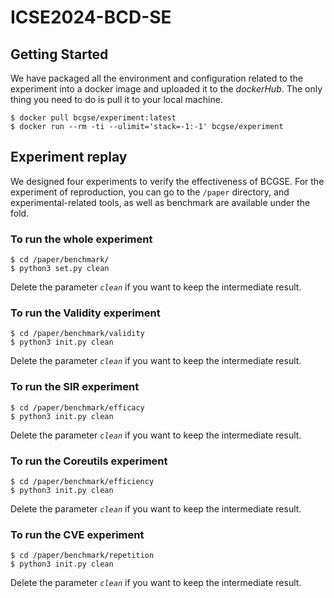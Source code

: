 # ICSE2024-BCD-SE

## Getting Started 
We have packaged all the environment and configuration related to the experiment into a docker image and uploaded it to the *dockerHub*. The only thing you need to do is pull it to your local machine.
```
$ docker pull bcgse/experiment:latest
$ docker run --rm -ti --ulimit='stack=-1:-1' bcgse/experiment
```

## Experiment replay
We designed four experiments to verify the effectiveness of BCGSE. For the experiment of reproduction, you can go to the ```/paper``` directory, and experimental-related tools, as well as benchmark are available under the fold.

### To run the whole experiment
```
$ cd /paper/benchmark/
$ python3 set.py clean
```
Delete the parameter *`clean`* if you want to keep the intermediate result.

### To run the **Validity** experiment
```
$ cd /paper/benchmark/validity
$ python3 init.py clean
```
Delete the parameter *`clean`* if you want to keep the intermediate result.

### To run the **SIR** experiment
```
$ cd /paper/benchmark/efficacy
$ python3 init.py clean
```
Delete the parameter *`clean`* if you want to keep the intermediate result.

### To run the **Coreutils** experiment
```
$ cd /paper/benchmark/efficiency
$ python3 init.py clean
```
Delete the parameter *`clean`* if you want to keep the intermediate result.

### To run the **CVE** experiment
```
$ cd /paper/benchmark/repetition
$ python3 init.py clean
```
Delete the parameter *`clean`* if you want to keep the intermediate result.
